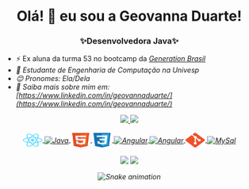 <h1 align="center">Olá! 👋 eu sou a Geovanna Duarte!</h1>
<h3 align="center">✨Desenvolvedora Java✨</h3>

- ⚡ Ex aluna da turma 53 no bootcamp da <a href="https://brazil.generation.org/"><i>Generation Brasil</a>
- 🌱 Estudante de Engenharia de Computação na Univesp
- 😊 Pronomes: Ela/Dela 
- 📄 Saiba mais sobre mim em: [https://www.linkedin.com/in/geovannaduarte/](https://www.linkedin.com/in/geovannaduarte/)


<div align="center">
  <a href="https://github.com/rafaballerini">
  <img height="150em" src="https://github-readme-stats.vercel.app/api?username=duartegeovanna&show_icons=true&theme=radical&include_all_commits=true&count_private=true"/>
  <img height="150em" src="https://github-readme-stats.vercel.app/api/top-langs/?username=duartegeovanna&layout=compact&langs_count=7&theme=radical"/>
</div>
  
  <div align="center" valign="top"><br>
  <img align="center" alt="React" height="30" width="40" src="https://raw.githubusercontent.com/devicons/devicon/master/icons/react/react-original.svg">
  <img align="center" alt="Java" height="30" width="40" src="https://cdn.jsdelivr.net/gh/devicons/devicon/icons/java/java-plain.svg">
  <img align="center" alt="HTML" height="30" width="40" src="https://raw.githubusercontent.com/devicons/devicon/master/icons/html5/html5-original.svg">
  <img align="center" alt="CSS" height="30" width="40" src="https://raw.githubusercontent.com/devicons/devicon/master/icons/css3/css3-original.svg">
  <img align="center" alt="Angular" height="30" width="40" src="https://cdn.jsdelivr.net/gh/devicons/devicon/icons/angularjs/angularjs-plain.svg">
  <img align="center" alt="Angular" height="30" width="40" src="https://cdn.jsdelivr.net/gh/devicons/devicon/icons/spring/spring-original.svg">
  <img align="center" alt="git" height="30" width="40" src="https://raw.githubusercontent.com/devicons/devicon/master/icons/git/git-original.svg">
  <img align="center" alt="MySql" height="30" width="40" src="https://cdn.jsdelivr.net/gh/devicons/devicon/icons/mysql/mysql-original.svg">
</div><br>
  
<div align="center">
  <a href="https://www.linkedin.com/in/geovannaduarte/" target="_blank"><img src="https://img.shields.io/badge/-LinkedIn-%230077B5?style=for-the-badge&logo=linkedin&logoColor=white" target="_blank"></a> 
  <a href="mailto:geovannaduarttes@gmail.com"><img src="https://img.shields.io/badge/-Gmail-%23333?style=for-the-badge&logo=gmail&logoColor=white" target="_blank"></a>
</div>
  
  <div align="center">
  
  ![Snake animation](https://github.com/duartegeovanna/duartegeovanna/blob/output/github-contribution-grid-snake.svg)
  
</div>
